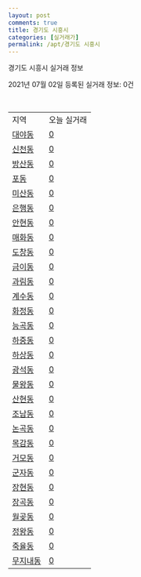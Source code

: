 ```yaml
---
layout: post
comments: true
title: 경기도 시흥시
categories: [실거래가]
permalink: /apt/경기도 시흥시
---
```


경기도 시흥시 실거래 정보

2021년 07월 02일 등록된 실거래 정보: 0건

<script type="text/javascript">
  google.charts.load('current', {'packages':['corechart']});
  google.charts.setOnLoadCallback(drawChart);

  function drawChart() {
    var data = google.visualization.arrayToDataTable([['거래일', '매매', '전월세', '전매'], ['20-07', 791, 825, 114], ['20-08', 562, 849, 88], ['20-09', 563, 901, 47], ['20-10', 701, 909, 29], ['20-11', 829, 889, 29], ['20-12', 1108, 722, 13], ['21-01', 980, 762, 25], ['21-02', 1190, 679, 16], ['21-03', 1210, 1013, 19], ['21-04', 879, 729, 16], ['21-05', 785, 641, 7], ['21-06', 397, 446, 3]]);

    var options = {
      title: '최근 유형별 거래량 추이',
      legend: { position: 'bottom' }
    };

    var chart = new google.visualization.LineChart(document.getElementById('columnchart_material'));
    chart.draw(data, (options));
  }
</script>

<div id="columnchart_material" style="width: 95%; margin-left: -35px"></div>
<br>
<table class="sortable">
  <tr>
    <td>지역</td>
    <td>오늘 실거래</td>
  </tr>

  
  <tr class="item">
    <td><a href="경기도 시흥시 대야동">대야동</a></td>
    <td><a href="경기도 시흥시 대야동">0</a></td>
  </tr>
    

  <tr class="item">
    <td><a href="경기도 시흥시 신천동">신천동</a></td>
    <td><a href="경기도 시흥시 신천동">0</a></td>
  </tr>
    

  <tr class="item">
    <td><a href="경기도 시흥시 방산동">방산동</a></td>
    <td><a href="경기도 시흥시 방산동">0</a></td>
  </tr>
    

  <tr class="item">
    <td><a href="경기도 시흥시 포동">포동</a></td>
    <td><a href="경기도 시흥시 포동">0</a></td>
  </tr>
    

  <tr class="item">
    <td><a href="경기도 시흥시 미산동">미산동</a></td>
    <td><a href="경기도 시흥시 미산동">0</a></td>
  </tr>
    

  <tr class="item">
    <td><a href="경기도 시흥시 은행동">은행동</a></td>
    <td><a href="경기도 시흥시 은행동">0</a></td>
  </tr>
    

  <tr class="item">
    <td><a href="경기도 시흥시 안현동">안현동</a></td>
    <td><a href="경기도 시흥시 안현동">0</a></td>
  </tr>
    

  <tr class="item">
    <td><a href="경기도 시흥시 매화동">매화동</a></td>
    <td><a href="경기도 시흥시 매화동">0</a></td>
  </tr>
    

  <tr class="item">
    <td><a href="경기도 시흥시 도창동">도창동</a></td>
    <td><a href="경기도 시흥시 도창동">0</a></td>
  </tr>
    

  <tr class="item">
    <td><a href="경기도 시흥시 금이동">금이동</a></td>
    <td><a href="경기도 시흥시 금이동">0</a></td>
  </tr>
    

  <tr class="item">
    <td><a href="경기도 시흥시 과림동">과림동</a></td>
    <td><a href="경기도 시흥시 과림동">0</a></td>
  </tr>
    

  <tr class="item">
    <td><a href="경기도 시흥시 계수동">계수동</a></td>
    <td><a href="경기도 시흥시 계수동">0</a></td>
  </tr>
    

  <tr class="item">
    <td><a href="경기도 시흥시 화정동">화정동</a></td>
    <td><a href="경기도 시흥시 화정동">0</a></td>
  </tr>
    

  <tr class="item">
    <td><a href="경기도 시흥시 능곡동">능곡동</a></td>
    <td><a href="경기도 시흥시 능곡동">0</a></td>
  </tr>
    

  <tr class="item">
    <td><a href="경기도 시흥시 하중동">하중동</a></td>
    <td><a href="경기도 시흥시 하중동">0</a></td>
  </tr>
    

  <tr class="item">
    <td><a href="경기도 시흥시 하상동">하상동</a></td>
    <td><a href="경기도 시흥시 하상동">0</a></td>
  </tr>
    

  <tr class="item">
    <td><a href="경기도 시흥시 광석동">광석동</a></td>
    <td><a href="경기도 시흥시 광석동">0</a></td>
  </tr>
    

  <tr class="item">
    <td><a href="경기도 시흥시 물왕동">물왕동</a></td>
    <td><a href="경기도 시흥시 물왕동">0</a></td>
  </tr>
    

  <tr class="item">
    <td><a href="경기도 시흥시 산현동">산현동</a></td>
    <td><a href="경기도 시흥시 산현동">0</a></td>
  </tr>
    

  <tr class="item">
    <td><a href="경기도 시흥시 조남동">조남동</a></td>
    <td><a href="경기도 시흥시 조남동">0</a></td>
  </tr>
    

  <tr class="item">
    <td><a href="경기도 시흥시 논곡동">논곡동</a></td>
    <td><a href="경기도 시흥시 논곡동">0</a></td>
  </tr>
    

  <tr class="item">
    <td><a href="경기도 시흥시 목감동">목감동</a></td>
    <td><a href="경기도 시흥시 목감동">0</a></td>
  </tr>
    

  <tr class="item">
    <td><a href="경기도 시흥시 거모동">거모동</a></td>
    <td><a href="경기도 시흥시 거모동">0</a></td>
  </tr>
    

  <tr class="item">
    <td><a href="경기도 시흥시 군자동">군자동</a></td>
    <td><a href="경기도 시흥시 군자동">0</a></td>
  </tr>
    

  <tr class="item">
    <td><a href="경기도 시흥시 장현동">장현동</a></td>
    <td><a href="경기도 시흥시 장현동">0</a></td>
  </tr>
    

  <tr class="item">
    <td><a href="경기도 시흥시 장곡동">장곡동</a></td>
    <td><a href="경기도 시흥시 장곡동">0</a></td>
  </tr>
    

  <tr class="item">
    <td><a href="경기도 시흥시 월곶동">월곶동</a></td>
    <td><a href="경기도 시흥시 월곶동">0</a></td>
  </tr>
    

  <tr class="item">
    <td><a href="경기도 시흥시 정왕동">정왕동</a></td>
    <td><a href="경기도 시흥시 정왕동">0</a></td>
  </tr>
    

  <tr class="item">
    <td><a href="경기도 시흥시 죽율동">죽율동</a></td>
    <td><a href="경기도 시흥시 죽율동">0</a></td>
  </tr>
    

  <tr class="item">
    <td><a href="경기도 시흥시 무지내동">무지내동</a></td>
    <td><a href="경기도 시흥시 무지내동">0</a></td>
  </tr>
    


</table>


    